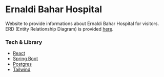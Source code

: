 # Ernaldi Bahar Hospital

Website to provide informations about Ernaldi Bahar Hospital for visitors. ERD (Entity Relationship Diagram) is provided [here](https://app.eraser.io/workspace/7Yf9oV0lyqN9rxqNQllq?origin=share).

### Tech & Library

- [React]()
- [Spring Boot]()
- [Postgres]()
- [Tailwind]()
